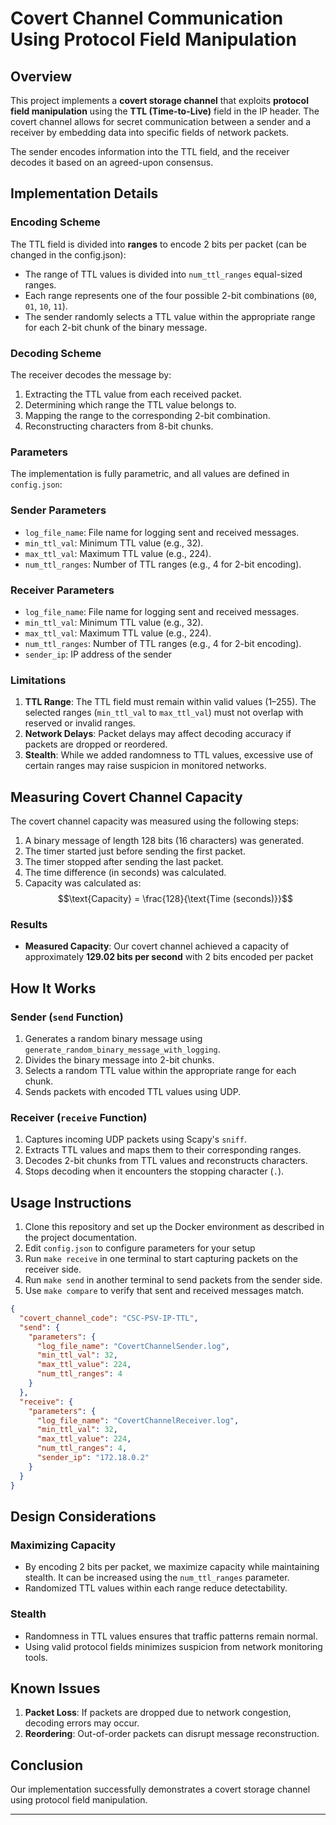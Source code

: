 # Covert Channel Communication Using Protocol Field Manipulation

## Overview

This project implements a **covert storage channel** that exploits **protocol field manipulation** using the **TTL (Time-to-Live)** field in the IP header. The covert channel allows for secret communication between a sender and a receiver by embedding data into specific fields of network packets.

The sender encodes information into the TTL field, and the receiver decodes it based on an agreed-upon consensus.

## Implementation Details

### Encoding Scheme

The TTL field is divided into **ranges** to encode 2 bits per packet (can be changed in the config.json):

- The range of TTL values is divided into `num_ttl_ranges` equal-sized ranges.
- Each range represents one of the four possible 2-bit combinations (`00`, `01`, `10`, `11`).
- The sender randomly selects a TTL value within the appropriate range for each 2-bit chunk of the binary message.

### Decoding Scheme

The receiver decodes the message by:

1. Extracting the TTL value from each received packet.
2. Determining which range the TTL value belongs to.
3. Mapping the range to the corresponding 2-bit combination.
4. Reconstructing characters from 8-bit chunks.

### Parameters

The implementation is fully parametric, and all values are defined in `config.json`:

### Sender Parameters

- `log_file_name`: File name for logging sent and received messages.
- `min_ttl_val`: Minimum TTL value (e.g., 32).
- `max_ttl_val`: Maximum TTL value (e.g., 224).
- `num_ttl_ranges`: Number of TTL ranges (e.g., 4 for 2-bit encoding).

### Receiver Parameters

- `log_file_name`: File name for logging sent and received messages.
- `min_ttl_val`: Minimum TTL value (e.g., 32).
- `max_ttl_val`: Maximum TTL value (e.g., 224).
- `num_ttl_ranges`: Number of TTL ranges (e.g., 4 for 2-bit encoding).
- `sender_ip`: IP address of the sender

### Limitations

1. **TTL Range**: The TTL field must remain within valid values (1–255). The selected ranges (`min_ttl_val` to `max_ttl_val`) must not overlap with reserved or invalid ranges.
2. **Network Delays**: Packet delays may affect decoding accuracy if packets are dropped or reordered.
3. **Stealth**: While we added randomness to TTL values, excessive use of certain ranges may raise suspicion in monitored networks.

## Measuring Covert Channel Capacity

The covert channel capacity was measured using the following steps:

1. A binary message of length 128 bits (16 characters) was generated.
2. The timer started just before sending the first packet.
3. The timer stopped after sending the last packet.
4. The time difference (in seconds) was calculated.
5. Capacity was calculated as:
   $$\text{Capacity} = \frac{128}{\text{Time (seconds)}}$$

### Results

- **Measured Capacity**: Our covert channel achieved a capacity of approximately **129.02 bits per second** with 2 bits encoded per packet

## How It Works

### Sender (`send` Function)

1. Generates a random binary message using `generate_random_binary_message_with_logging`.
2. Divides the binary message into 2-bit chunks.
3. Selects a random TTL value within the appropriate range for each chunk.
4. Sends packets with encoded TTL values using UDP.

### Receiver (`receive` Function)

1. Captures incoming UDP packets using Scapy's `sniff`.
2. Extracts TTL values and maps them to their corresponding ranges.
3. Decodes 2-bit chunks from TTL values and reconstructs characters.
4. Stops decoding when it encounters the stopping character (`.`).

## Usage Instructions

1. Clone this repository and set up the Docker environment as described in the project documentation.
2. Edit `config.json` to configure parameters for your setup
3. Run `make receive` in one terminal to start capturing packets on the receiver side.
4. Run `make send` in another terminal to send packets from the sender side.
5. Use `make compare` to verify that sent and received messages match.

```json
{
  "covert_channel_code": "CSC-PSV-IP-TTL",
  "send": {
    "parameters": {
      "log_file_name": "CovertChannelSender.log",
      "min_ttl_val": 32,
      "max_ttl_value": 224,
      "num_ttl_ranges": 4
    }
  },
  "receive": {
    "parameters": {
      "log_file_name": "CovertChannelReceiver.log",
      "min_ttl_val": 32,
      "max_ttl_value": 224,
      "num_ttl_ranges": 4,
      "sender_ip": "172.18.0.2"
    }
  }
}
```

## Design Considerations

### Maximizing Capacity

- By encoding 2 bits per packet, we maximize capacity while maintaining stealth. It can be increased using the `num_ttl_ranges` parameter.
- Randomized TTL values within each range reduce detectability.

### Stealth

- Randomness in TTL values ensures that traffic patterns remain normal.
- Using valid protocol fields minimizes suspicion from network monitoring tools.

## Known Issues

1. **Packet Loss**: If packets are dropped due to network congestion, decoding errors may occur.
2. **Reordering**: Out-of-order packets can disrupt message reconstruction.

## Conclusion

Our implementation successfully demonstrates a covert storage channel using protocol field manipulation.

---
